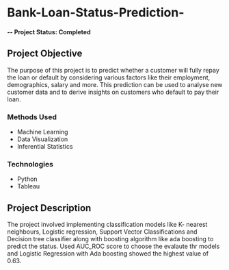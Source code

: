# Bank-Loan-Status-Prediction-

#### -- Project Status: Completed

## Project Objective
The purpose of this project is to predict whether a customer will fully repay the loan or default by considering various factors like their employment, demographics, 
salary and more. This prediction can be used to analyse new customer data and to derive insights on customers who default to pay their loan.

### Methods Used
* Machine Learning
* Data Visualization
* Inferential Statistics

### Technologies
* Python 
* Tableau

## Project Description
The project involved implementing classification models like K- nearest neighbours, Logistic regression, Support Vector Classifications and Decision tree classifier along with
boosting algorithm like ada boosting to predict the status. 	Used AUC_ROC score to choose the evalaute thr models and Logistic Regression with Ada boosting showed the highest 
value of 0.63.

